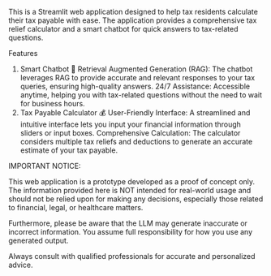 This is a Streamlit web application designed to help tax residents calculate their tax payable with ease. The application provides a comprehensive tax relief calculator and a smart chatbot for quick answers to tax-related questions.

Features
1. Smart Chatbot 🤖
Retrieval Augmented Generation (RAG): The chatbot leverages RAG to provide accurate and relevant responses to your tax queries, ensuring high-quality answers.
24/7 Assistance: Accessible anytime, helping you with tax-related questions without the need to wait for business hours.
2. Tax Payable Calculator 💰
User-Friendly Interface: A streamlined and intuitive interface lets you input your financial information through sliders or input boxes.
Comprehensive Calculation: The calculator considers multiple tax reliefs and deductions to generate an accurate estimate of your tax payable.

IMPORTANT NOTICE:

This web application is a prototype developed as a proof of concept only. The information provided here is NOT intended for real-world usage and should not be relied upon for making any decisions, especially those related to financial, legal, or healthcare matters.

Furthermore, please be aware that the LLM may generate inaccurate or incorrect information. You assume full responsibility for how you use any generated output.

Always consult with qualified professionals for accurate and personalized advice.
